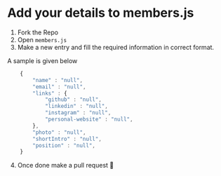 # Add your details to members.js

1. Fork the Repo
2. Open `members.js`
3. Make a new entry and fill the required information in correct format.


A sample is given below 

```javascript
    {
        "name" : "null",
        "email" : "null",
        "links" : {
            "github" : "null",
            "linkedin" : "null",
            "instagram" : "null",
            "personal-website" : "null",
        },
        "photo" : "null",
        "shortIntro" : "null",
        "position" : "null",
    }
```

4. Once done make a pull request 🙂
